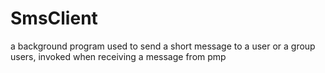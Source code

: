 SmsClient
=========

a background program used to send a short message to a user or a group users, invoked when receiving a message from pmp